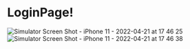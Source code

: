 # LoginPage!
![Simulator Screen Shot - iPhone 11 - 2022-04-21 at 17 46 25](https://user-images.githubusercontent.com/81331435/164624840-fc0385da-3c4d-4aa4-846e-9575967815b9.png)
![Simulator Screen Shot - iPhone 11 - 2022-04-21 at 17 46 38](https://user-images.githubusercontent.com/81331435/164624854-c334b74a-1d3a-4631-bd96-c35d924553fa.png)
